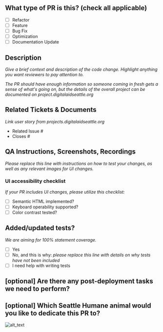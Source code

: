 <!--
    Before submitting a Pull Request, please ensure you've done the following:
     - 👷‍♀️ Create small PRs. In most cases, this will be possible.
        - If the change needs to be large, set up a meeting with reviewers to walk through the code.
     - ✅ Provide tests for your changes.
     - 📝 Use descriptive commit messages.
     - 📗 Update any related documentation and include any relevant screenshots.
-->

## What type of PR is this? (check all applicable)

- [ ] Refactor
- [ ] Feature
- [ ] Bug Fix
- [ ] Optimization
- [ ] Documentation Update

## Description

_Give a brief context and description of the code change. Highlight anything you want reviewers to pay attention to._

_The PR should have enough information so someone coming in fresh gets a sense of what's going on, but the details of the overall project can be documented on project.digitalaidseattle.org_

## Related Tickets & Documents

_Link user story from projects.digitalaidseattle.org_

- Related Issue #
- Closes #

## QA Instructions, Screenshots, Recordings

_Please replace this line with instructions on how to test your changes, as well as any relevant images for UI changes._

### UI accessibility checklist
_If your PR includes UI changes, please utilize this checklist:_
- [ ] Semantic HTML implemented?
- [ ] Keyboard operability supported?
- [ ] Color contrast tested?

## Added/updated tests?
_We are aiming for 100% statement coverage._

- [ ] Yes
- [ ] No, and this is why: _please replace this line with details on why tests
      have not been included_
- [ ] I need help with writing tests

## [optional] Are there any post-deployment tasks we need to perform?

## [optional] Which Seattle Humane animal would you like to dedicate this PR to?
<!-- Grab an image from the links below or from the Seattle Humane website https://www.seattlehumane.org/adoption/

https://g.petango.com/photos/337/31aa6d40-bd99-4071-bd36-2e992dcc4610.jpg
https://g.petango.com/photos/337/5dd35f76-f5cc-4357-8031-1b883a2eb8d9.jpg
https://g.petango.com/photos/337/4c107cfb-f2c4-4f45-9d0c-ace59dbdea4b.jpg
https://g.petango.com/photos/337/d5a2bc2a-d585-4463-906a-06040b5103e0.jpg
https://g.petango.com/photos/337/6d9679a9-76e0-4314-8750-87c443d4a64f.jpg"
-->
![alt_text](gif_link)